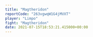 ```yaml
---
title: "Magtheridon"
reportCode: "263vgwqW1G4jMVXT"
player: "Limpo"
fight: "Magtheridon"
date: 2021-07-15T18:53:21.415000+00:00
---
```


